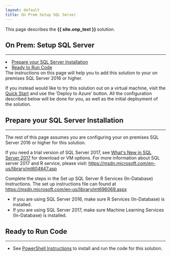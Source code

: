```yaml
---
layout: default
title: On Prem Setup SQL Server
---
```

<div class="alert alert-success" role="alert"> This page describes the 
<strong>
{{ site.onp_text }}
</strong>
solution.
</div> 

## On Prem: Setup SQL Server
--------------------------

<div class="row">
    <div class="col-md-6">
        <div class="toc">
            <li><a href="#prepare-your-sql-server-installation">Prepare your SQL Server Installation</a></li>
            <li><a href="#ready-to-run-code">Ready to Run Code</a></li>
        </div>
    </div>
    <div class="col-md-6">
        The instructions on this page will help you to add this solution to your on premises SQL Server 2016 or higher.  
        <p>
        If you instead would like to try this solution out on a virtual machine, visit the <a href="START_HERE.html">Quick Start</a> and use the 'Deploy to Azure' button.  All the configuration described below will be done for you, as well as the initial deployment of the solution. </p>
    </div>
</div>

## Prepare your SQL Server Installation
-------------------------------------------

The rest of this page assumes you are configuring your on premises SQL Server 2016 or higher for this solution.

If you need a trial version of SQL Server 2017, see [What's New in SQL Server 2017](https://docs.microsoft.com/en-us/sql/sql-server/what-s-new-in-sql-server-2017) for download or VM options. 
For more information about SQL server 2017 and R service, please visit: <a href="https://msdn.microsoft.com/en-us/library/mt604847.aspx">https://msdn.microsoft.com/en-us/library/mt604847.asp</a>

Complete the steps in the Set up SQL Server R Services (In-Database) Instructions. The set up instructions file can found at  <a href="https://msdn.microsoft.com/en-us/library/mt696069.aspx" target="_blank"> https://msdn.microsoft.com/en-us/library/mt696069.aspx</a>

* If you are using SQL Server 2016, make sure R Services (In-Database) is installed. 
* If you are using SQL Server 2017, make sure Machine Learning Services (In-Database) is installed.


## Ready to Run Code 
---------------------

* See <a href="Powershell_Instructions.html">PowerShell Instructions</a> to install and run the code for this solution.
	